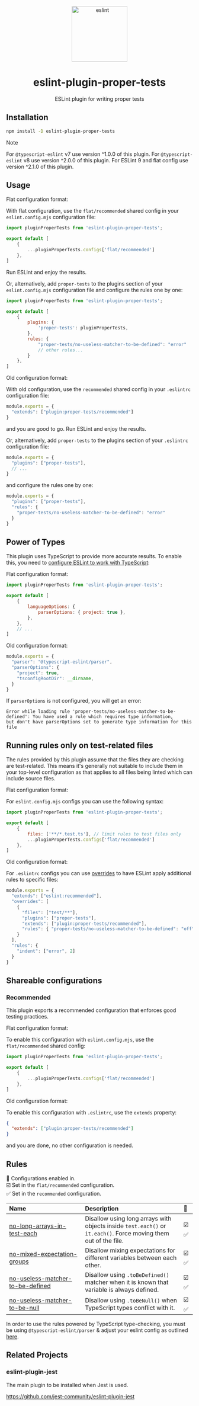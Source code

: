 <div align="center">
  <a href="https://eslint.org/">
    <img alt="eslint" height="150" src="https://eslint.org/assets/images/logo/eslint-logo-color.svg">
  </a>
  <h1>eslint-plugin-proper-tests</h1>
  <p>ESLint plugin for writing proper tests</p>
</div>

## Installation

```bash
npm install -D eslint-plugin-proper-tests
```

> [!NOTE]  
> For `@typescript-eslint` v7 use version ^1.0.0 of this plugin.
> For `@typescript-eslint` v8 use version ^2.0.0 of this plugin.
> For ESLint 9 and flat config use version ^2.1.0 of this plugin.

## Usage

Flat configuration format:

With flat configuration, use the `flat/recommended` shared config in your `eslint.config.mjs` configuration file:

```js
import pluginProperTests from 'eslint-plugin-proper-tests';

export default [
    {
        ...pluginProperTests.configs['flat/recommended']
    },
]
```

Run ESLint and enjoy the results.

Or, alternatively, add `proper-tests` to the plugins section of your `eslint.config.mjs` configuration file and configure the rules one by one:

```js
import pluginProperTests from 'eslint-plugin-proper-tests';

export default [
    {
        plugins: {
            'proper-tests': pluginProperTests,
        },
        rules: {
            "proper-tests/no-useless-matcher-to-be-defined": "error"
            // other rules...
        }
    },
]
```

Old configuration format:

With old configuration, use the `recommended` shared config in your `.eslintrc` configuration file:

```js
module.exports = {
  "extends": ["plugin:proper-tests/recommended"]
}
```

and you are good to go. Run ESLint and enjoy the results.

Or, alternatively, add `proper-tests` to the plugins section of your `.eslintrc` configuration file:

```js
module.exports = {
  "plugins": ["proper-tests"],
  // ...  
}
```

and configure the rules one by one:

```js
module.exports = {
  "plugins": ["proper-tests"],
  "rules": {
    "proper-tests/no-useless-matcher-to-be-defined": "error"
  }
}
```

## Power of Types

This plugin uses TypeScript to provide more accurate results. To enable this, you need to [configure ESLint to work with TypeScript](https://typescript-eslint.io/getting-started/typed-linting):

Flat configuration format:

```js
import pluginProperTests from 'eslint-plugin-proper-tests';

export default [
    {
        languageOptions: {
            parserOptions: { project: true },
        },
    },
    // ...
]
```

Old configuration format:

```js
module.exports = {
  "parser": "@typescript-eslint/parser",
  "parserOptions": {
    "project": true,
    "tsconfigRootDir": __dirname,
  }
}
```

If `parserOptions` is not configured, you will get an error:

```shell
Error while loading rule 'proper-tests/no-useless-matcher-to-be-defined': You have used a rule which requires type information, 
but don't have parserOptions set to generate type information for this file
```

## Running rules only on test-related files

The rules provided by this plugin assume that the files they are checking are
test-related. This means it's generally not suitable to include them in your
top-level configuration as that applies to all files being linted which can
include source files.

Flat configuration format:

For `eslint.config.mjs` configs you can use the following syntax:

```js
import pluginProperTests from 'eslint-plugin-proper-tests';

export default [
    {
        files: ['**/*.test.ts'], // limit rules to test files only
        ...pluginProperTests.configs['flat/recommended']
    },
]
```

Old configuration format:

For `.eslintrc` configs you can use
[overrides](https://eslint.org/docs/user-guide/configuring/configuration-files#how-do-overrides-work)
to have ESLint apply additional rules to specific files:

```js
module.exports = {
  "extends": ["eslint:recommended"],
  "overrides": [
    {
      "files": ["test/**"],
      "plugins": ["proper-tests"],
      "extends": ["plugin:proper-tests/recommended"],
      "rules": { "proper-tests/no-useless-matcher-to-be-defined": "off" }
    }
  ],
  "rules": {
    "indent": ["error", 2]
  }
}
```

## Shareable configurations

### Recommended

This plugin exports a recommended configuration that enforces good testing
practices.

Flat configuration format:

To enable this configuration with `eslint.config.mjs`, use the `flat/recommended` shared config:

```js
import pluginProperTests from 'eslint-plugin-proper-tests';

export default [
    {
        ...pluginProperTests.configs['flat/recommended']
    },
]
```

Old configuration format:

To enable this configuration with `.eslintrc`, use the `extends` property:

```json
{
  "extends": ["plugin:proper-tests/recommended"]
}
```

and you are done, no other configuration is needed.

## Rules

<!-- begin auto-generated rules list -->

💼 Configurations enabled in.\
☑️ Set in the `flat/recommended` configuration.\
✅ Set in the `recommended` configuration.

| Name                                                                               | Description                                                                                                     | 💼   |
| :--------------------------------------------------------------------------------- | :-------------------------------------------------------------------------------------------------------------- | :--- |
| [no-long-arrays-in-test-each](docs/rules/no-long-arrays-in-test-each.md)           | Disallow using long arrays with objects inside `test.each()` or `it.each()`. Force moving them out of the file. | ☑️ ✅ |
| [no-mixed-expectation-groups](docs/rules/no-mixed-expectation-groups.md)           | Disallow mixing expectations for different variables between each other.                                        | ☑️ ✅ |
| [no-useless-matcher-to-be-defined](docs/rules/no-useless-matcher-to-be-defined.md) | Disallow using `.toBeDefined()` matcher when it is known that variable is always defined.                       | ☑️ ✅ |
| [no-useless-matcher-to-be-null](docs/rules/no-useless-matcher-to-be-null.md)       | Disallow using `.toBeNull()` when TypeScript types conflict with it.                                            | ☑️ ✅ |

<!-- end auto-generated rules list -->

In order to use the rules powered by TypeScript type-checking, you must be using
`@typescript-eslint/parser` & adjust your eslint config as outlined
[here](https://typescript-eslint.io/getting-started/typed-linting/).

## Related Projects

### eslint-plugin-jest

The main plugin to be installed when Jest is used.

<https://github.com/jest-community/eslint-plugin-jest>
